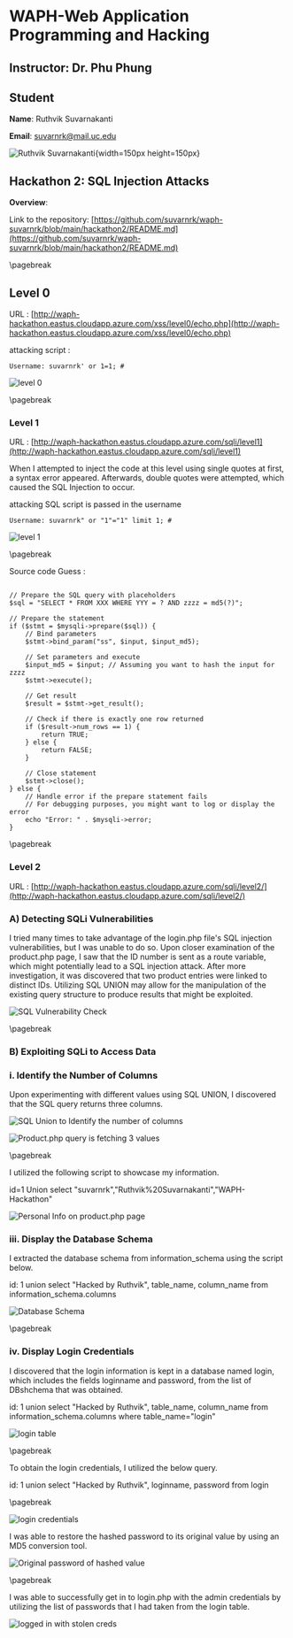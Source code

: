 
# WAPH-Web Application Programming and Hacking

## Instructor: Dr. Phu Phung

## Student

**Name**: Ruthvik Suvarnakanti

**Email**: suvarnrk@mail.uc.edu

![Ruthvik Suvarnakanti](images/headshot.JPEG){width=150px height=150px}


## Hackathon 2: SQL Injection Attacks

**Overview**: 

Link to the repository:
[https://github.com/suvarnrk/waph-suvarnrk/blob/main/hackathon2/README.md](https://github.com/suvarnrk/waph-suvarnrk/blob/main/hackathon2/README.md)

\pagebreak

## Level 0

URL : [http://waph-hackathon.eastus.cloudapp.azure.com/xss/level0/echo.php](http://waph-hackathon.eastus.cloudapp.azure.com/xss/level0/echo.php)


attacking script :
```
Username: suvarnrk' or 1=1; #
```


![level 0](images/1.png)

\pagebreak

### Level 1

URL : [http://waph-hackathon.eastus.cloudapp.azure.com/sqli/level1](http://waph-hackathon.eastus.cloudapp.azure.com/sqli/level1)

When I attempted to inject the code at this level using single quotes at first, a syntax error appeared.  Afterwards, double quotes were attempted, which caused the SQL Injection to occur.

attacking SQL script is passed in the username
```
Username: suvarnrk" or "1"="1" limit 1; #
```


![level 1](images/2.png)

\pagebreak

Source code Guess :
```$input = $_POST['input']; // Assuming input is coming from a POST request, adjust as necessary

// Prepare the SQL query with placeholders
$sql = "SELECT * FROM XXX WHERE YYY = ? AND zzzz = md5(?)";

// Prepare the statement
if ($stmt = $mysqli->prepare($sql)) {
    // Bind parameters
    $stmt->bind_param("ss", $input, $input_md5);

    // Set parameters and execute
    $input_md5 = $input; // Assuming you want to hash the input for zzzz
    $stmt->execute();

    // Get result
    $result = $stmt->get_result();

    // Check if there is exactly one row returned
    if ($result->num_rows == 1) {
        return TRUE;
    } else {
        return FALSE;
    }

    // Close statement
    $stmt->close();
} else {
    // Handle error if the prepare statement fails
    // For debugging purposes, you might want to log or display the error
    echo "Error: " . $mysqli->error;
}
```

\pagebreak

### Level 2


URL : [http://waph-hackathon.eastus.cloudapp.azure.com/sqli/level2/](http://waph-hackathon.eastus.cloudapp.azure.com/sqli/level2/)

### A) Detecting SQLi Vulnerabilities
I tried many times to take advantage of the login.php file's SQL injection vulnerabilities, but I was unable to do so. Upon closer examination of the product.php page, I saw that the ID number is sent as a route variable, which might potentially lead to a SQL injection attack. After more investigation, it was discovered that two product entries were linked to distinct IDs. Utilizing SQL UNION may allow for the manipulation of the existing query structure to produce results that might be exploited.


![SQL Vulnerability Check](images/3.png)

\pagebreak

### B) Exploiting SQLi to Access Data

### i. Identify the Number of Columns

Upon experimenting with different values using SQL UNION, I discovered that the SQL query returns three columns.


![SQL Union to Identify the number of columns](images/4.png)

![Product.php query is fetching 3 values](images/5.png)

\pagebreak

I utilized the following script to showcase my information.

id=1 Union select "suvarnrk","Ruthvik%20Suvarnakanti","WAPH-Hackathon"

![Personal Info on product.php page](images/6.png)


### iii. Display the Database Schema

I extracted the database schema from information_schema using the script below.


id: 1 union select "Hacked by Ruthvik", table_name, column_name from information_schema.columns

![Database Schema](images/7.png)

\pagebreak

### iv. Display Login Credentials

I discovered that the login information is kept in a database named login, which includes the fields loginname and password, from the list of DBshchema that was obtained.


id: 1 union select "Hacked by Ruthvik", table_name, column_name from information_schema.columns where table_name="login"

![login table](images/8.png)

\pagebreak

To obtain the login credentials, I utilized the below query.

id: 1 union select "Hacked by Ruthvik", loginname, password from login 

\pagebreak

![login credentials](images/9.png)

I was able to restore the hashed password to its original value by using an MD5 conversion tool.

![Original password of hashed value](images/10.png)

\pagebreak

I was able to successfully get in to login.php with the admin credentials by utilizing the list of passwords that I had taken from the login table.


![logged in with stolen creds](images/11.png)
